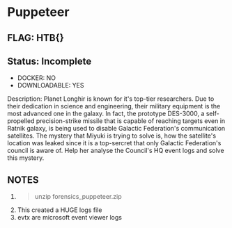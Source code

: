 # Puppeteer

## FLAG: HTB{}

## Status: Incomplete

+ DOCKER: NO
+ DOWNLOADABLE: YES

Description: Planet Longhir is known for it's top-tier researchers. Due to their dedication in science and engineering, their military equipment is the most advanced one in the galaxy. In fact, the prototype DES-3000, a self-propelled precision-strike missile that is capable of reaching targets even in Ratnik galaxy, is being used to disable Galactic Federation's communication satellites. The mystery that Miyuki is trying to solve is, how the satellite's location was leaked since it is a top-sercret that only Galactic Federation's council is aware of. Help her analyse the Council's HQ event logs and solve this mystery.

## NOTES

1. > unzip forensics_puppeteer.zip
2. This created a HUGE logs file
3. evtx are microsoft event viewer logs
